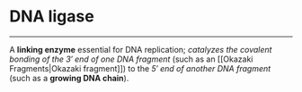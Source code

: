 # DNA ligase
---
A **linking enzyme** essential for DNA replication; *catalyzes the covalent bonding of the 3′ end of one DNA fragment* (such as an [[Okazaki Fragments|Okazaki fragment]]) to the *5′ end of another DNA fragment* (such as a **growing DNA chain**).
